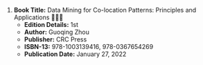 1. **Book Title:** Data Mining for Co-location Patterns: Principles and Applications 📒🔐✅
   - **Edition Details:** 1st
   - **Author:** Guoqing Zhou
   - **Publisher:** CRC Press
   - **ISBN-13:** 978-1003139416, 978-0367654269
   - **Publication Date:** January 27, 2022
